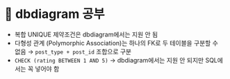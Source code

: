 # 📌 dbdiagram 공부
- 복합 UNIQUE 제약조건은 dbdiagram에서는 지원 안 됨
- 다형성 관계 (Polymorphic Association)는 하나의 FK로 두 테이블을 구분할 수 없음 → `post_type + post_id` 조합으로 구분
- `CHECK (rating BETWEEN 1 AND 5)` → dbdiagram에서는 지원 안 되지만 SQL에서는 꼭 넣어야 함
